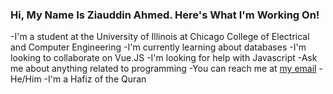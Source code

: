 ### Hi, My Name Is Ziauddin Ahmed. Here's What I'm Working On!

-I'm a student at the University of Illinois at Chicago College of Electrical and Computer Engineering
-I'm currently learning about databases
-I'm looking to collaborate on Vue.JS
-I'm looking for help with Javascript
-Ask me about anything related to programming
-You can reach me at [my email](ahmedziauddin47@gmail.com)
-He/Him
-I'm a Hafiz of the Quran
